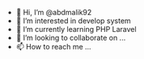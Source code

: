 - 👋 Hi, I’m @abdmalik92
- 👀 I’m interested in develop system
- 🌱 I’m currently learning PHP Laravel
- 💞️ I’m looking to collaborate on ...
- 📫 How to reach me ...

<!---
abdmalik92/abdmalik92 is a ✨ special ✨ repository because its `README.md` (this file) appears on your GitHub profile.
You can click the Preview link to take a look at your changes.
--->
